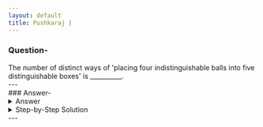 ```yaml
---
layout: default
title: Pushkaraj | 
---
```


### Question-

<div>
	The number of distinct ways of 'placing four indistinguishable balls into five distinguishable boxes' is __________.
</div>
---

<br>
### Answer-

<details>
	<summary> Answer </summary>
	<br>
	70 
	<br><br>
</details>
<details>
	<summary> Step-by-Step Solution </summary>
	<span>
		<u>Case 1:</u>
			<br>&emsp;
			All 4 balls in 1 box and remaining 4 boxes are empty.
			Since boxes are 5 and they are <b>distinguishable</b>, there are 5 ways in this case.
			<br>
			
		<u>Case 2:</u>
			<br>&emsp;
			All 4 balls in 2 boxes and remaining 3 boxes are empty.
			First we have to choose 2 boxes from 5, which can be done in \(^5 C_2 = 10 \) ways.
			Then we have to choose distribution of 4 balls in selected 2 boxes. This can be done in 3 ways viz., {(1,3),(2,2),(3,1)}. Order is important, since boxes are distinguishable.
			<br>&emsp;
			Thus, there are total \(10 \times 3 = 30 \) ways in this case.
			<br>
			
		<u>Case 3:</u>
			<br>&emsp;
			All 4 balls in 3 boxes and remaining 2 boxes are empty.
			First we have to choose 3 boxes from 5, which can be done in \(^5 C_3 = 10 \) ways.
			Then we have to choose distribution of 4 balls in selected 3 boxes. This can be done in 3 ways viz., {(1,1,2),(1,2,1),(2,1,1)}. Order is important, since boxes are distinguishable.
			<br>&emsp;
			Thus, there are total \(10 \times 3 = 30 \) ways in this case.
			<br>
			
		<u>Case 4:</u>
			<br>&emsp;
			The last case is 4 balls in 4 boxes and 1 box is empty.
			We have to choose 4 boxes from 5, which can be done in \(^5 C_4 = 5 \) ways.
			There is unique distribution of 4 balls in selected 4 boxes viz., {(1,1,1,1)}.
			<br>&emsp;
			Thus, there are total \(5 \times 1 = 5 \) ways in this case.
			<br>
			
			
			<br>&emsp;
			Considering all the cases, number of distinct ways are \[ 5+30+30+5 =70 \]
			
			<br>
	</span>
</details>
---